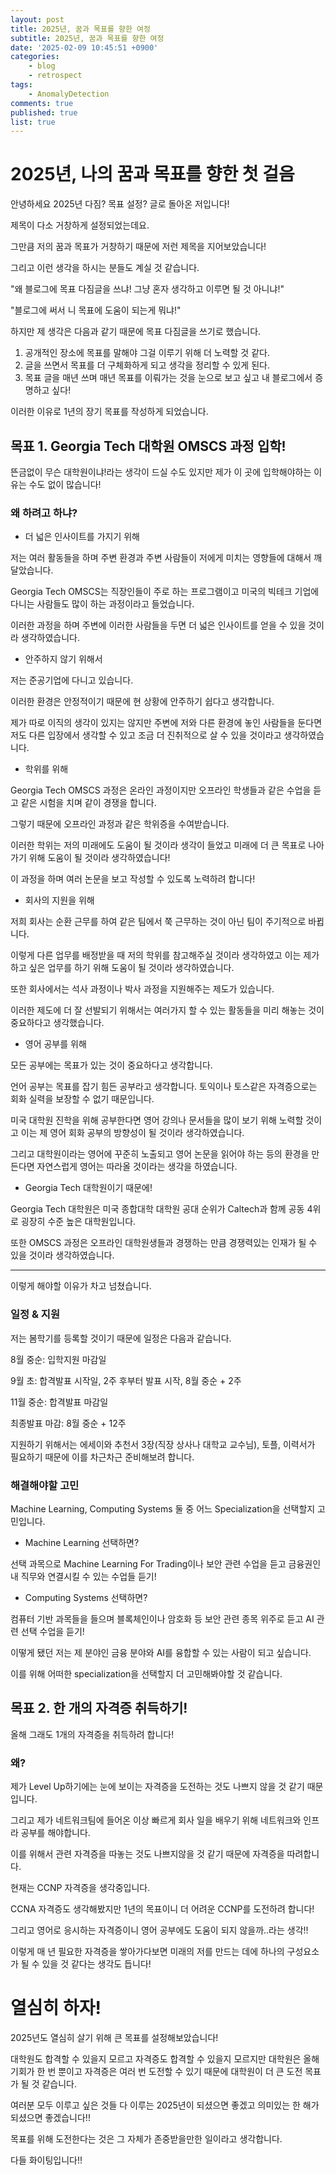 ```yaml
---
layout: post
title: 2025년, 꿈과 목표를 향한 여정
subtitle: 2025년, 꿈과 목표를 향한 여정
date: '2025-02-09 10:45:51 +0900'
categories:
    - blog
    - retrospect
tags:
    - AnomalyDetection
comments: true
published: true
list: true
---
```


<style>
.card-link {
    text-decoration: none;
    color: inherit;
    display: block;
    width: fit-content;
    transition: transform 0.2s ease;
}
.card-link:hover {
    transform: translateY(-2px);
}
.card-link img {
    border: 1px solid #e1e4e8;  /* 테두리 추가 */
    border-radius: 8px;  /* 모서리 둥글게 */
    box-shadow: 0 2px 8px rgba(0, 0, 0, 0.1);  /* 그림자 효과 */
    max-width: 100%;  /* 반응형을 위한 최대 너비 설정 */
    height: auto;  /* 비율 유지 */
}
</style>

# 2025년, 나의 꿈과 목표를 향한 첫 걸음

안녕하세요 2025년 다짐? 목표 설정? 글로 돌아온 저입니다!

제목이 다소 거창하게 설정되었는데요.

그만큼 저의 꿈과 목표가 거창하기 때문에 저런 제목을 지어보았습니다!

그리고 이런 생각을 하시는 분들도 계실 것 같습니다.

"왜 블로그에 목표 다짐글을 쓰냐! 그냥 혼자 생각하고 이루면 될 것 아니냐!"

"블로그에 써서 니 목표에 도움이 되는게 뭐냐!"

하지만 제 생각은 다음과 같기 때문에 목표 다짐글을 쓰기로 했습니다.

1. 공개적인 장소에 목표를 말해야 그걸 이루기 위해 더 노력할 것 같다.
2. 글을 쓰면서 목표를 더 구체화하게 되고 생각을 정리할 수 있게 된다.
3. 목표 글을 매년 쓰며 매년 목표를 이뤄가는 것을 눈으로 보고 싶고 내 블로그에서 증명하고 싶다!

이러한 이유로 1년의 장기 목표를 작성하게 되었습니다.

## 목표 1. Georgia Tech 대학원 OMSCS 과정 입학!

뜬금없이 무슨 대학원이냐!라는 생각이 드실 수도 있지만 제가 이 곳에 입학해야하는 이유는 수도 없이 많습니다!

### 왜 하려고 하냐?

- 더 넓은 인사이트를 가지기 위해

저는 여러 활동들을 하며 주변 환경과 주변 사람들이 저에게 미치는 영향들에 대해서 깨달았습니다.

Georgia Tech OMSCS는 직장인들이 주로 하는 프로그램이고 미국의 빅테크 기업에 다니는 사람들도 많이 하는 과정이라고 들었습니다.

이러한 과정을 하며 주변에 이러한 사람들을 두면 더 넓은 인사이트를 얻을 수 있을 것이라 생각하였습니다.

- 안주하지 않기 위해서

저는 준공기업에 다니고 있습니다.

이러한 환경은 안정적이기 때문에 현 상황에 안주하기 쉽다고 생각합니다.

제가 따로 이직의 생각이 있지는 않지만 주변에 저와 다른 환경에 놓인 사람들을 둔다면 저도 다른 입장에서 생각할 수 있고 조금 더 진취적으로 살 수 있을 것이라고 생각하였습니다.

- 학위를 위해

Georgia Tech OMSCS 과정은 온라인 과정이지만 오프라인 학생들과 같은 수업을 듣고 같은 시험을 치며 같이 경쟁을 합니다.

그렇기 때문에 오프라인 과정과 같은 학위증을 수여받습니다.

이러한 학위는 저의 미래에도 도움이 될 것이라 생각이 들었고 미래에 더 큰 목표로 나아가기 위해 도움이 될 것이라 생각하였습니다!

이 과정을 하며 여러 논문을 보고 작성할 수 있도록 노력하려 합니다!

- 회사의 지원을 위해

저희 회사는 순환 근무를 하여 같은 팀에서 쭉 근무하는 것이 아닌 팀이 주기적으로 바뀝니다.

이렇게 다른 업무를 배정받을 때 저의 학위를 참고해주실 것이라 생각하였고 이는 제가 하고 싶은 업무를 하기 위해 도움이 될 것이라 생각하였습니다.

또한 회사에서는 석사 과정이나 박사 과정을 지원해주는 제도가 있습니다.

이러한 제도에 더 잘 선발되기 위해서는 여러가지 할 수 있는 활동들을 미리 해놓는 것이 중요하다고 생각했습니다.

- 영어 공부를 위해

모든 공부에는 목표가 있는 것이 중요하다고 생각합니다.

언어 공부는 목표를 잡기 힘든 공부라고 생각합니다. 토익이나 토스같은 자격증으로는 회화 실력을 보장할 수 없기 때문입니다.

미국 대학원 진학을 위해 공부한다면 영어 강의나 문서들을 많이 보기 위해 노력할 것이고 이는 제 영어 회화 공부의 방향성이 될 것이라 생각하였습니다.

그리고 대학원이라는 영어에 꾸준히 노출되고 영어 논문을 읽어야 하는 등의 환경을 만든다면 자연스럽게 영어는 따라올 것이라는 생각을 하였습니다.

- Georgia Tech 대학원이기 때문에!

Georgia Tech 대학원은 미국 종합대학 대학원 공대 순위가 Caltech과 함께 공동 4위로 굉장히 수준 높은 대학원입니다.

또한 OMSCS 과정은 오프라인 대학원생들과 경쟁하는 만큼 경쟁력있는 인재가 될 수 있을 것이라 생각하였습니다.

---

이렇게 해야할 이유가 차고 넘쳤습니다.

### 일정 & 지원

저는 봄학기를 등록할 것이기 때문에 일정은 다음과 같습니다.

8월 중순: 입학지원 마감일

9월 초: 합격발표 시작일, 2주 후부터 발표 시작, 8월 중순 + 2주

11월 중순: 합격발표 마감일

최종발표 마감: 8월 중순 + 12주

지원하기 위해서는 에세이와 추천서 3장(직장 상사나 대학교 교수님), 토플, 이력서가 필요하기 때문에 이를 차근차근 준비해보려 합니다.

### 해결해야할 고민

Machine Learning, Computing Systems 둘 중 어느 Specialization을 선택할지 고민입니다.

- Machine Learning 선택하면?

선택 과목으로 Machine Learning For Trading이나 보안 관련 수업을 듣고 금융권인 내 직무와 연결시킬 수 있는 수업들 듣기!

- Computing Systems 선택하면?

컴퓨터 기반 과목들을 들으며 블록체인이나 암호화 등 보안 관련 종목 위주로 듣고 AI 관련 선택 수업을 듣기!

이떻게 됐던 저는 제 분야인 금융 분야와 AI를 융합할 수 있는 사람이 되고 싶습니다.

이를 위해 어떠한 specialization을 선택할지 더 고민해봐야할 것 같습니다.

## 목표 2. 한 개의 자격증 취득하기!

올해 그래도 1개의 자격증을 취득하려 합니다!

### 왜?

제가 Level Up하기에는 눈에 보이는 자격증을 도전하는 것도 나쁘지 않을 것 같기 때문입니다.

그리고 제가 네트워크팀에 들어온 이상 빠르게 회사 일을 배우기 위해 네트워크와 인프라 공부를 해야합니다.

이를 위해서 관련 자격증을 따놓는 것도 나쁘지않을 것 같기 때문에 자격증을 따려합니다.

현재는 CCNP 자격증을 생각중입니다. 

CCNA 자격증도 생각해봤지만 1년의 목표이니 더 어려운 CCNP를 도전하려 합니다!

그리고 영어로 응시하는 자격증이니 영어 공부에도 도움이 되지 않을까..라는 생각!!

이렇게 매 년 필요한 자격증을 쌓아가다보면 미래의 저를 만드는 데에 하나의 구성요소가 될 수 있을 것 같다는 생각도 듭니다!

# 열심히 하자!

2025년도 열심히 살기 위해 큰 목표를 설정해보았습니다!

대학원도 합격할 수 있을지 모르고 자격증도 합격할 수 있을지 모르지만 대학원은 올해 기회가 한 번 뿐이고 자격증은 여러 번 도전할 수 있기 때문에 대학원이 더 큰 도전 목표가 될 것 같습니다.

여러분 모두 이루고 싶은 것들 다 이루는 2025년이 되셨으면 좋겠고 의미있는 한 해가 되셨으면 좋겠습니다!!

목표를 위해 도전한다는 것은 그 자체가 존중받을만한 일이라고 생각합니다.

다들 화이팅입니다!!